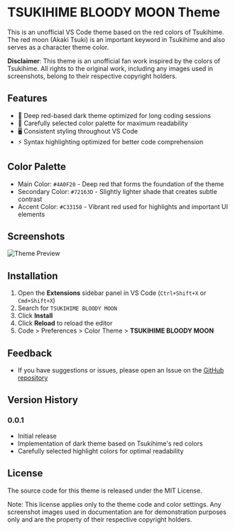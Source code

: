 # TSUKIHIME BLOODY MOON Theme

This is an unofficial VS Code theme based on the red colors of Tsukihime. 
The red moon (Akaki Tsuki) is an important keyword in Tsukihime and also serves as a character theme color.

**Disclaimer**: This theme is an unofficial fan work inspired by the colors of Tsukihime. All rights to the original work, including any images used in screenshots, belong to their respective copyright holders.

## Features

- 💠 Deep red-based dark theme optimized for long coding sessions
- 🎨 Carefully selected color palette for maximum readability
- 🖥 Consistent styling throughout VS Code
- ⚡ Syntax highlighting optimized for better code comprehension

## Color Palette

- Main Color: `#4A0F20` - Deep red that forms the foundation of the theme
- Secondary Color: `#72163D` - Slightly lighter shade that creates subtle contrast
- Accent Color: `#C33150` - Vibrant red used for highlights and important UI elements

## Screenshots
![Theme Preview](https://raw.githubusercontent.com/KunihiroS/TSUKIHIME-BLOODYMOON/main/assets/preview.png)  

## Installation

1. Open the **Extensions** sidebar panel in VS Code (`Ctrl+Shift+X` or `Cmd+Shift+X`)
2. Search for `TSUKIHIME BLOODY MOON`
3. Click **Install**
4. Click **Reload** to reload the editor
5. Code > Preferences > Color Theme > **TSUKIHIME BLOODY MOON**

## Feedback

- If you have suggestions or issues, please open an Issue on the [GitHub repository](https://github.com/KunihiroS/TSUKIHIME-BLOODYMOON)

## Version History

### 0.0.1
- Initial release
- Implementation of dark theme based on Tsukihime's red colors
- Carefully selected highlight colors for optimal readability

## License

The source code for this theme is released under the MIT License.

Note: This license applies only to the theme code and color settings. Any screenshot images used in documentation are for demonstration purposes only and are the property of their respective copyright holders.